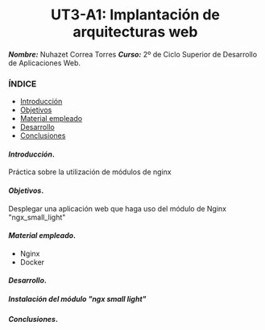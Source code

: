 
<center>

# UT3-A1: Implantación de arquitecturas web


</center>

***Nombre:*** Nuhazet Correa Torres
***Curso:*** 2º de Ciclo Superior de Desarrollo de Aplicaciones Web.

### ÍNDICE

+ [Introducción](#id1)
+ [Objetivos](#id2)
+ [Material empleado](#id3)
+ [Desarrollo](#id4)
+ [Conclusiones](#id5)


#### ***Introducción***. <a name="id1"></a>

Práctica sobre la utilización de módulos de nginx

#### ***Objetivos***. <a name="id2"></a>

Desplegar una aplicación web que haga uso del módulo de Nginx "ngx_small_light"

#### ***Material empleado***. <a name="id3"></a>

- Nginx
- Docker

#### ***Desarrollo***. <a name="id4"></a>
##### Instalación del módulo "ngx small light"



#### ***Conclusiones***. <a name="id5"></a>
